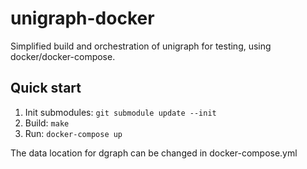 # unigraph-docker

Simplified build and orchestration of unigraph for testing, using docker/docker-compose.

## Quick start

1. Init submodules: `git submodule update --init`
2. Build: `make`
3. Run: `docker-compose up`

The data location for dgraph can be changed in docker-compose.yml
